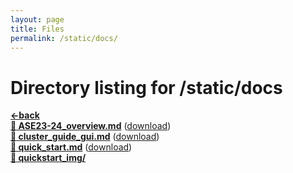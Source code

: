 ```yaml
---
layout: page
title: Files
permalink: /static/docs/
---
```


# Directory listing for /static/docs
[**<-back**](/static)  
[**:page_facing_up: ASE23-24_overview.md**](ASE23-24_overview) ([download](ASE23-24_overview.md))  
[**:page_facing_up: cluster_guide_gui.md**](cluster_guide_gui) ([download](cluster_guide_gui.md))  
[**:page_facing_up: quick_start.md**](quick_start) ([download](quick_start.md))  
[**:file_folder: quickstart_img/**](/static/docs/quickstart_img)  
